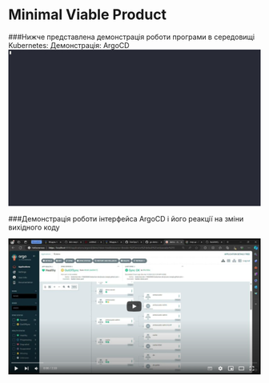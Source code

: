 # Minimal Viable Product
###Нижче представлена демонстрація роботи програми в середовищі Kubernetes:
Демонстрація:
ArgoCD ![Image](./654184.gif)

###Демонстрація роботи інтерфейса ArgoCD і його реакції на зміни вихідного коду

[![Video](.img/MVP.PNG)](https://youtu.be/jwjv506laSo)

